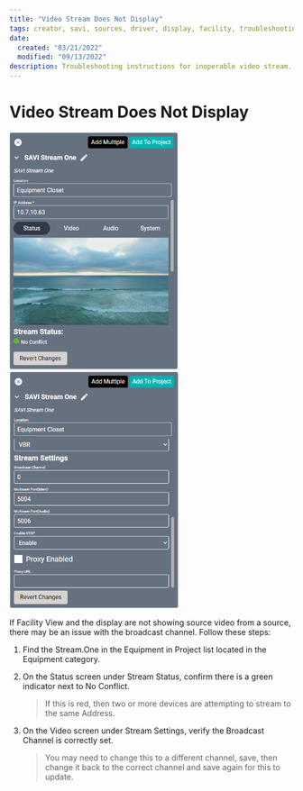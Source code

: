 ```yaml
---
title: "Video Stream Does Not Display"
tags: creator, savi, sources, driver, display, facility, troubleshooting
date:
  created: "03/21/2022"
  modified: "09/13/2022"
description: Troubleshooting instructions for inoperable video stream.
---
```


# Video Stream Does Not Display
<a href="../../../Assets/Knowledge-Base/Creator/Drivers/savi-stream-one-status-01.png">
  <img src="../../../Assets/Knowledge-Base/Creator/Drivers/savi-stream-one-status-01.png" alt="SAVI Creator. Stream.One driver, Stream settings" width="300" height="">
</a>
<a href="../../../Assets/Knowledge-Base/Creator/Drivers/savi-stream-one-video-02.png">
  <img src="../../../Assets/Knowledge-Base/Creator/Drivers/savi-stream-one-video-02.png" alt="SAVI Creator. Stream.One driver, Stream settings" width="300" height="">
</a>


If Facility View and the display are not showing source video from a source, there may be an issue with the broadcast channel. Follow these steps:
1. Find the Stream.One in the Equipment in Project list located in the Equipment category.
2. On the Status screen under Stream Status, confirm there is a green indicator next to No Conflict.
    >If this is red, then two or more devices are attempting to stream to the same Address.

3. On the Video screen under Stream Settings, verify the Broadcast Channel is correctly set.
    >You may need to change this to a different channel, save, then change it back to the correct channel and save again for this to update.
